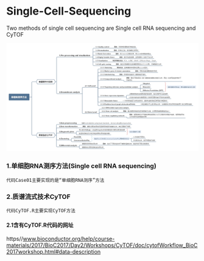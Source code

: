 # Single-Cell-Sequencing
Two methods of single cell sequencing are Single cell RNA sequencing and CyTOF
    <div align=center><img src=https://github.com/Ouyang-Dong/Single-Cell-Sequencing/blob/master/images/Scs.jpg/></div>
### 1.单细胞RNA测序方法(Single cell RNA sequencing)
    代码Case01主要实现的是“单细胞RNA测序”方法
 
### 2.质谱流式技术CyTOF
    代码CyTOF.R主要实现CyTOF方法
#### 2.1含有CyTOF.R代码的网址
https//www.bioconductor.org/help/course-materials/2017/BioC2017/Day2/Workshops/CyTOF/doc/cytofWorkflow_BioC2017workshop.html#data-description
